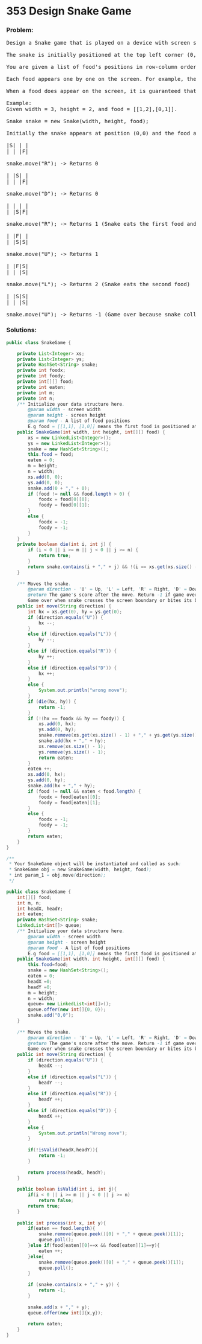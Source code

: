 # 353 Design Snake Game

### Problem:

<pre>
Design a Snake game that is played on a device with screen size = width x height. Play the game online if you are not familiar with the game.

The snake is initially positioned at the top left corner (0,0) with length = 1 unit.

You are given a list of food's positions in row-column order. When a snake eats the food, its length and the game's score both increase by 1.

Each food appears one by one on the screen. For example, the second food will not appear until the first food was eaten by the snake.

When a food does appear on the screen, it is guaranteed that it will not appear on a block occupied by the snake.

Example:
Given width = 3, height = 2, and food = [[1,2],[0,1]].

Snake snake = new Snake(width, height, food);

Initially the snake appears at position (0,0) and the food at (1,2).

|S| | |
| | |F|

snake.move("R"); -> Returns 0

| |S| |
| | |F|

snake.move("D"); -> Returns 0

| | | |
| |S|F|

snake.move("R"); -> Returns 1 (Snake eats the first food and right after that, the second food appears at (0,1) )

| |F| |
| |S|S|

snake.move("U"); -> Returns 1

| |F|S|
| | |S|

snake.move("L"); -> Returns 2 (Snake eats the second food)

| |S|S|
| | |S|

snake.move("U"); -> Returns -1 (Game over because snake collides with border)
</pre>

### Solutions:

```java
public class SnakeGame {

    private List<Integer> xs;
    private List<Integer> ys;
    private HashSet<String> snake;
    private int foodx;
    private int foody;
    private int[][] food;
    private int eaten;
    private int m;
    private int n;
    /** Initialize your data structure here.
        @param width - screen width
        @param height - screen height 
        @param food - A list of food positions
        E.g food = [[1,1], [1,0]] means the first food is positioned at [1,1], the second is at [1,0]. */
    public SnakeGame(int width, int height, int[][] food) {
        xs = new LinkedList<Integer>();
        ys = new LinkedList<Integer>();
        snake = new HashSet<String>();
        this.food = food;
        eaten = 0;
        m = height;
        n = width;
        xs.add(0, 0);
        ys.add(0, 0);
        snake.add(0 + "," + 0);
        if (food != null && food.length > 0) {
            foodx = food[0][0];
            foody = food[0][1];
        }
        else {
            foodx = -1;
            foody = -1;
        }
    }
    private boolean die(int i, int j) {
        if (i < 0 || i >= m || j < 0 || j >= n) {
            return true;
        }
        return snake.contains(i + "," + j) && !(i == xs.get(xs.size() - 1) && j == ys.get(ys.size() - 1));
    }
    
    /** Moves the snake.
        @param direction - 'U' = Up, 'L' = Left, 'R' = Right, 'D' = Down 
        @return The game's score after the move. Return -1 if game over. 
        Game over when snake crosses the screen boundary or bites its body. */
    public int move(String direction) {
        int hx = xs.get(0), hy = ys.get(0);
        if (direction.equals("U")) {
            hx --;
        }
        else if (direction.equals("L")) {
            hy --;
        }
        else if (direction.equals("R")) {
            hy ++;
        }
        else if (direction.equals("D")) {
            hx ++;
        }
        else {
            System.out.println("wrong move");
        }
        if (die(hx, hy)) {
            return -1;
        }
        if (!(hx == foodx && hy == foody)) {
            xs.add(0, hx);
            ys.add(0, hy);
            snake.remove(xs.get(xs.size() - 1) + "," + ys.get(ys.size() - 1));
            snake.add(hx + "," + hy);
            xs.remove(xs.size() - 1);
            ys.remove(ys.size() - 1);
            return eaten;
        }
        eaten ++;
        xs.add(0, hx);
        ys.add(0, hy);
        snake.add(hx + "," + hy);
        if (food != null && eaten < food.length) {
            foodx = food[eaten][0];
            foody = food[eaten][1];
        }
        else {
            foodx = -1;
            foody = -1;
        }
        return eaten;
    }
}

/**
 * Your SnakeGame object will be instantiated and called as such:
 * SnakeGame obj = new SnakeGame(width, height, food);
 * int param_1 = obj.move(direction);
 */
```


```java
public class SnakeGame {
    int[][] food;
    int m, n;
    int headX, headY;
    int eaten;
    private HashSet<String> snake;
    LinkedList<int[]> queue;
    /** Initialize your data structure here.
        @param width - screen width
        @param height - screen height 
        @param food - A list of food positions
        E.g food = [[1,1], [1,0]] means the first food is positioned at [1,1], the second is at [1,0]. */
    public SnakeGame(int width, int height, int[][] food) {
        this.food=food;
        snake = new HashSet<String>();
        eaten = 0;
        headX =0;
        headY =0;
        m = height;
        n = width;
        queue= new LinkedList<int[]>();
        queue.offer(new int[]{0, 0});
        snake.add("0,0");
    }
 
    /** Moves the snake.
        @param direction - 'U' = Up, 'L' = Left, 'R' = Right, 'D' = Down 
        @return The game's score after the move. Return -1 if game over. 
        Game over when snake crosses the screen boundary or bites its body. */
    public int move(String direction) {
        if (direction.equals("U")) {
            headX --;
        }
        else if (direction.equals("L")) {
            headY --;
        }
        else if (direction.equals("R")) {
            headY ++;
        }
        else if (direction.equals("D")) {
            headX ++;
        }
        else {
            System.out.println("Wrong move");
        }
 
        if(!isValid(headX,headY)){
            return -1;
        }
 
        return process(headX, headY);
    }
 
    public boolean isValid(int i, int j){
        if(i < 0 || i >= m || j < 0 || j >= n)
            return false;
        return true;    
    }
 
    public int process(int x, int y){
        if(eaten == food.length){
            snake.remove(queue.peek()[0] + "," + queue.peek()[1]);
            queue.poll();
        }else if(food[eaten][0]==x && food[eaten][1]==y){
            eaten ++;
        }else{
            snake.remove(queue.peek()[0] + "," + queue.peek()[1]);
            queue.poll();
        }
        
        if (snake.contains(x + "," + y)) {
            return -1;
        }
 
        snake.add(x + "," + y);
        queue.offer(new int[]{x,y});
 
        return eaten;
    }
}
```
